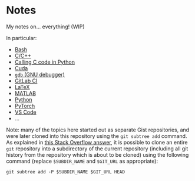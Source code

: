 # Notes

My notes on... everything! (WIP)

In particular:

- [Bash](./topics/bash/notes_on_bash.md)
- [C/C++](./topics/c_cpp/notes_on_c_and_cpp.md)
- [Calling C code in Python](./topics/c_python/calling_a_c_function_from_python.md)
- [Cuda](./topics/cuda/notes_on_cuda.md)
- [`gdb` (GNU debugger)](./topics/gdb/notes_on_gdb_(gnu_debugger).md)
- [GitLab CI](./topics/gitlab_ci/notes_on_gitlab_ci.md)
- [LaTeX](./topics/latex/.notes_on_latex.md)
- [MATLAB](./topics/matlab/notes_on_matlab.md)
- [Python](./topics/python/notes_on_python.md)
- [PyTorch](./topics/pytorch/.notes_on_pytorch.md)
- [VS Code](./topics/vscode/notes_on_vscode.md)
- ...

Note: many of the topics here started out as separate Gist repositories, and were later cloned into this repository using the `git subtree add` command. As explained in [this Stack Overflow answer](https://stackoverflow.com/a/47571452/8477566), it is possible to clone an entire `git` repository into a subdirectory of the current repository (including all git history from the repository which is about to be cloned) using the following command (replace `$SUBDIR_NAME` and `$GIT_URL` as appropriate):

```
git subtree add -P $SUBDIR_NAME $GIT_URL HEAD
```
